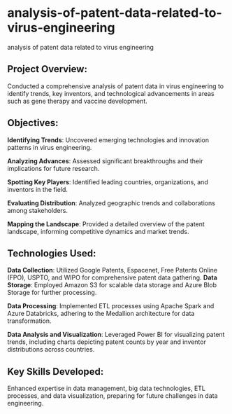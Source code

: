 # analysis-of-patent-data-related-to-virus-engineering
analysis of patent data related to virus engineering


## Project Overview: 
Conducted a comprehensive analysis of patent data in virus engineering to identify trends, key inventors, and technological advancements in areas such as gene therapy and vaccine development.

## Objectives:

**Identifying Trends**: Uncovered emerging technologies and innovation patterns in virus engineering.

**Analyzing Advances**: Assessed significant breakthroughs and their implications for future research.

**Spotting Key Players**: Identified leading countries, organizations, and inventors in the field.

**Evaluating Distribution**: Analyzed geographic trends and collaborations among stakeholders.

**Mapping the Landscape**: Provided a detailed overview of the patent landscape, informing competitive dynamics and market trends.

## Technologies Used:

**Data Collection**: Utilized Google Patents, Espacenet, Free Patents Online (FPO), USPTO, and WIPO for comprehensive patent data gathering.
**Data Storage**: Employed Amazon S3 for scalable data storage and Azure Blob Storage for further processing.

**Data Processing**: Implemented ETL processes using Apache Spark and Azure Databricks, adhering to the Medallion architecture for data transformation.

**Data Analysis and Visualization**: Leveraged Power BI for visualizing patent trends, including charts depicting patent counts by year and inventor distributions across countries.

## Key Skills Developed:
Enhanced expertise in data management, big data technologies, ETL processes, and data visualization, preparing for future challenges in data engineering.
